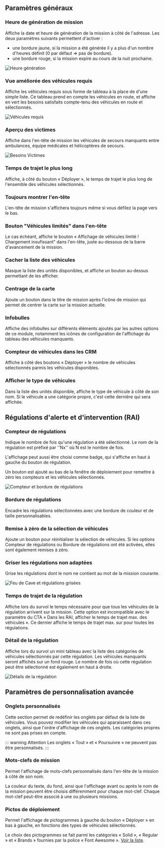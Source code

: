## Paramètres généraux

### Heure de génération de mission
Affiche la date et heure de génération de la mission à côté de l'adresse.
Les deux paramètres suivants permettent d'activer :

* une bordure jaune, si la mission a été générée il y a plus d'un nombre d'heures définit (0 par défaut => pas de bordure).
* une bordure rouge, si la mission expire au cours de la nuit prochaine.

![Heure génération](bordureJaune.png)

### Vue améliorée des véhicules requis
Affiche les véhicules requis sous forme de tableau à la place de d'une simple liste.
Ce tableau prend en compte les véhicules en route, et affiche en vert les besoins satisfaits compte-tenu des véhicules en route et sélectionnés.

![Véhicules requis](vehiculesManquants.png)

### Aperçu des victimes
Affiche dans l'en-tête de mission les véhicules de secours manquants entre ambulances, équipe médicales et hélicoptères de secours.

![Besoins Victimes](apercuVictimes.png)

### Temps de trajet le plus long
Affiche, à côté du bouton « Déployer », le temps de trajet le plus long de l'ensemble des véhicules sélectionnés.

### Toujours montrer l'en-tête
L'en-tête de mission s'affichera toujours même si vous défilez la page vers le bas.

### Bouton "Véhicules limités" dans l'en-tête
Le cas échéant, affiche le bouton « Affichage de véhicules limité ! Chargement insufissant" dans l'en-tête, juste au-dessous de la barre d'avancement de la mission.

### Cacher la liste des véhicules
Masque la liste des unités disponibles, et affiche un bouton au-dessus permettant de les afficher.

### Centrage de la carte
Ajoute un bouton dans le titre de mission après l'icône de mission qui permet de centrer la carte sur la mission actuelle.

### Infobulles
Affiche des infobulles sur différents éléments ajoutés par les autres options de ce module, notamment les icônes de configuration de l'affichage du tableau des véhicules manquants.

### Compteur de véhicules dans les CRM
Affiche à côté des boutons « Déployer » le nombre de véhicules sélectionnés parmis les véhicules disponibles.

### Afficher le type de véhicules
Dans la liste des unités disponible, affiche le type de véhicule à côté de son nom. Si le véhicule a une catégorie propre, c'est cette dernière qui sera affichée.


## Régulations d'alerte et d'intervention (RAI)

### Compteur de régulations
Indique le nombre de fois qu'une régulation a été sélectionné. Le nom de la régulation est préfixé par ''Nx'' où N est le nombre de fois.

L'affichage peut aussi être choisi comme badge, qui s'affiche en haut à gauche du bouton de régulation.

Un bouton est ajouté au bas de la fenêtre de déploiement pour remettre à zéro les compteurs et les véhicules sélectionnés.

![Compteur et bordure de régulations](regulationCompteurs.png)

### Bordure de régulations
Encadre les régulations sélectionnées avec une bordure de couleur et de taille personnalisables.

### Remise à zéro de la sélection de véhicules
Ajoute un bouton pour réinitialiser la sélection de véhicules. Si les options Compteur de régulations ou Bordure de régulations ont été activées, elles sont également remises à zéro.

### Griser les régulations non adaptées
Grise les régulations dont le nom ne contient au mot de la mission courante.

![Feu de Cave et régulations grisées](regulationGrisee.png)

### Temps de trajet de la régulation
Affiche lors du survol le temps nécessaire pour que tous les véhicules de la régulation arrivent sur la mission. Cette option est incompatible avec le paramètre du CTA « Dans les RAI, afficher le temps de trajet max. des véhicules ». Ce dernier affiche le temps de trajet max. sur pour toutes les régulations.

### Détail de la régulation
Affiche lors du survol un mini tableau avec la liste des catégories de véhicules sélectionnés par cette régulation. Les véhicules manquants seront affichés sur un fond rouge. Le nombre de fois où cette régulation peut être sélectionné est également en haut à droite.

![Détails de la régulation](regulationDetails.png)


## Paramètres de personnalisation avancée

### Onglets personnalisés
Cette section permet de redéfinir les onglets par défaut de la liste de véhicules. Vous pouvez modifier les véhicules qui aparaissent dans ces onglets, ainsi que l'ordre d'affichage de ces onglets. Les catégories propres ne sont pas prises en compte.

::: warning Attention
Les onglets « Tout » et « Poursuivre » ne peuvent pas être personnalisés.
:::

### Mots-clefs de mission
Permet l'affichage de mots-clefs personnalisés dans l'en-tête de la mission à côté de son nom.

La couleur du texte, du fond, ainsi que l'affichage avant ou après le nom de la mission peuvent être choisis différemment pour chaque mot-clef. Chaque mot-clef peut-être associé à une ou plusieurs missions.

### Pictos de déploiement
Permet l'affichage de pictogrammes à gauche du bouton « Déployer » en bas à gauche, en fonctions des types de véhicules sélectionnés.

Le choix des pictogrammes se fait parmi les catégories « Solid », « Regular » et « Brands » fournies par la police « Font Awesome ». [Voir la liste](https://fontawesome.com/v5.15/icons?d=gallery&p=2&s=brands,regular,solid&m=free).
